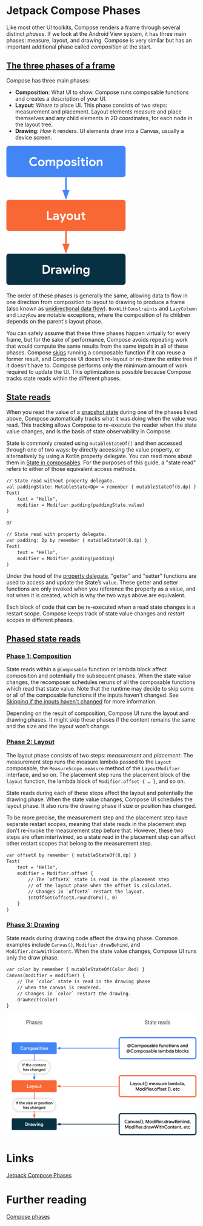 # Jetpack Compose Phases
Like most other UI toolkits, Compose renders a frame through several distinct *phases*. If we look at the Android View system, it has three main phases: measure, layout, and drawing. Compose is very similar but has an important additional phase called *composition* at the start.

## [The three phases of a frame](https://developer.android.com/jetpack/compose/phases#3-phases)
Compose has three main phases:
- **Composition**: What UI to show. Compose runs composable functions and creates a description of your UI.
- **Layout**: *Where* to place UI. This phase consists of two steps: measurement and placement. Layout elements measure and place themselves and any child elements in 2D coordinates, for each node in the layout tree.
- **Drawing**: *How* it renders. UI elements draw into a Canvas, usually a device screen.

![](./res/compose_phases.svg "Compose Phases")

The order of these phases is generally the same, allowing data to flow in one direction from composition to layout to drawing to produce a frame (also known as [unidirectional data flow](https://developer.android.com/jetpack/compose/architecture#udf)). `BoxWithConstraints` and `LazyColumn` and `LazyRow` are notable exceptions, where the composition of its children depends on the parent's layout phase.

You can safely assume that these three phases happen virtually for every frame, but for the sake of performance, Compose avoids repeating work that would compute the same results from the same inputs in all of these phases. Compose [skips](https://developer.android.com/jetpack/compose/mental-model#skips) running a composable function if it can reuse a former result, and Compose UI doesn't re-layout or re-draw the entire tree if it doesn't have to. Compose performs only the minimum amount of work required to update the UI. This optimization is possible because Compose tracks state reads within the different phases.

## [State reads](https://developer.android.com/jetpack/compose/phases#state-reads)
When you read the value of a [snapshot state](https://developer.android.com/jetpack/compose/state) during one of the phases listed above, Compose automatically tracks what it was doing when the value was read. This tracking allows Compose to re-execute the reader when the state value changes, and is the basis of state observability in Compose.

State is commonly created using `mutableStateOf()` and then accessed through one of two ways: by directly accessing the value property, or alternatively by using a Kotlin property delegate. You can read more about them in [State in composables](https://developer.android.com/jetpack/compose/state#state-in-composables). For the purposes of this guide, a "state read" refers to either of those equivalent access methods.

```
// State read without property delegate.
val paddingState: MutableState<Dp> = remember { mutableStateOf(8.dp) }
Text(
    text = "Hello",
    modifier = Modifier.padding(paddingState.value)
)
```

or

```
// State read with property delegate.
var padding: Dp by remember { mutableStateOf(8.dp) }
Text(
    text = "Hello",
    modifier = Modifier.padding(padding)
)
```

Under the hood of the [property delegate](https://kotlinlang.org/docs/delegated-properties.html), "getter" and "setter" functions are used to access and update the State’s `value`. These getter and setter functions are only invoked when you reference the property as a value, and not when it is created, which is why the two ways above are equivalent.

Each block of code that can be re-executed when a read state changes is a restart scope. Compose keeps track of state value changes and *restart* scopes in different phases.

## [Phased state reads](https://developer.android.com/jetpack/compose/phases#phased-state-reads)

### [Phase 1: Composition](https://developer.android.com/jetpack/compose/phases#phase1-comp)
State reads within a `@Composable` function or lambda block affect composition and potentially the subsequent phases. When the state value changes, the recomposer schedules reruns of all the composable functions which read that state value. Note that the runtime may decide to skip some or all of the composable functions if the inputs haven't changed. See [Skipping if the inputs haven't changed](https://developer.android.com/jetpack/compose/lifecycle#skipping) for more information.

Depending on the result of composition, Compose UI runs the layout and drawing phases. It might skip these phases if the content remains the same and the size and the layout won't change.

### [Phase 2: Layout](https://developer.android.com/jetpack/compose/phases#phase2-layout)
The layout phase consists of two steps: *measurement* and *placement*. The measurement step runs the measure lambda passed to the `Layout` composable, the `MeasureScope.measure` method of the `LayoutModifier` interface, and so on. The placement step runs the placement block of the `layout` function, the lambda block of `Modifier.offset { … }`, and so on.

State reads during each of these steps affect the layout and potentially the drawing phase. When the state value changes, Compose UI schedules the layout phase. It also runs the drawing phase if size or position has changed.

To be more precise, the measurement step and the placement step have separate restart scopes, meaning that state reads in the placement step don't re-invoke the measurement step before that. However, these two steps are often intertwined, so a state read in the placement step can affect other restart scopes that belong to the measurement step.

```
var offsetX by remember { mutableStateOf(8.dp) }
Text(
    text = "Hello",
    modifier = Modifier.offset {
        // The `offsetX` state is read in the placement step
        // of the layout phase when the offset is calculated.
        // Changes in `offsetX` restart the layout.
        IntOffset(offsetX.roundToPx(), 0)
    }
)
```

### [Phase 3: Drawing](https://developer.android.com/jetpack/compose/phases#phase3-drawing)
State reads during drawing code affect the drawing phase. Common examples include `Canvas()`, `Modifier.drawBehind`, and `Modifier.drawWithContent`. When the state value changes, Compose UI runs only the draw phase.

```
var color by remember { mutableStateOf(Color.Red) }
Canvas(modifier = modifier) {
    // The `color` state is read in the drawing phase
    // when the canvas is rendered.
    // Changes in `color` restart the drawing.
    drawRect(color)
}
```

![](./res/compose_phases_state_read_draw.svg "Compose phases state read draw")

# Links
[Jetpack Compose Phases](https://developer.android.com/jetpack/compose/phases)

# Further reading
[Compose phases](https://medium.com/androiddevelopers/compose-phases-7fe6630ea037)
